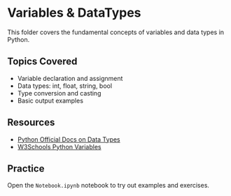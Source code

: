 # Variables & DataTypes

This folder covers the fundamental concepts of variables and data types in Python.

## Topics Covered
- Variable declaration and assignment
- Data types: int, float, string, bool
- Type conversion and casting
- Basic output examples

## Resources
- [Python Official Docs on Data Types](https://docs.python.org/3/library/stdtypes.html)
- [W3Schools Python Variables](https://www.w3schools.com/python/python_variables.asp)

## Practice
Open the `Notebook.ipynb` notebook to try out examples and exercises.
